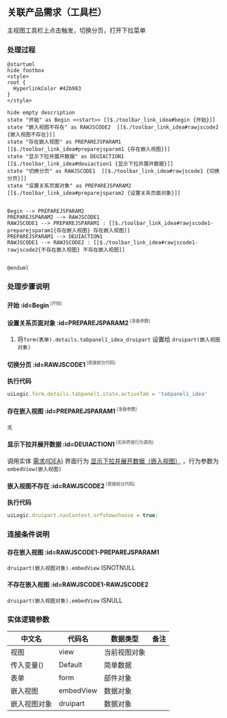 ## 关联产品需求（工具栏） <!-- {docsify-ignore-all} -->

   主视图工具栏上点击触发，切换分页，打开下拉菜单

### 处理过程

```plantuml
@startuml
hide footbox
<style>
root {
  HyperlinkColor #42b983
}
</style>

hide empty description
state "开始" as Begin <<start>> [[$./toolbar_link_idea#begin {开始}]]
state "嵌入视图不存在" as RAWJSCODE2  [[$./toolbar_link_idea#rawjscode2 {嵌入视图不存在}]]
state "存在嵌入视图" as PREPAREJSPARAM1  [[$./toolbar_link_idea#preparejsparam1 {存在嵌入视图}]]
state "显示下拉并展开数据" as DEUIACTION1  [[$./toolbar_link_idea#deuiaction1 {显示下拉并展开数据}]]
state "切换分页" as RAWJSCODE1  [[$./toolbar_link_idea#rawjscode1 {切换分页}]]
state "设置关系页面对象" as PREPAREJSPARAM2  [[$./toolbar_link_idea#preparejsparam2 {设置关系页面对象}]]


Begin --> PREPAREJSPARAM2
PREPAREJSPARAM2 --> RAWJSCODE1
RAWJSCODE1 --> PREPAREJSPARAM1 : [[$./toolbar_link_idea#rawjscode1-preparejsparam1{存在嵌入视图} 存在嵌入视图]]
PREPAREJSPARAM1 --> DEUIACTION1
RAWJSCODE1 --> RAWJSCODE2 : [[$./toolbar_link_idea#rawjscode1-rawjscode2{不存在嵌入视图} 不存在嵌入视图]]


@enduml
```


### 处理步骤说明

#### 开始 :id=Begin<sup class="footnote-symbol"> <font color=gray size=1>[开始]</font></sup>




#### 设置关系页面对象 :id=PREPAREJSPARAM2<sup class="footnote-symbol"> <font color=gray size=1>[准备参数]</font></sup>



1. 将`form(表单).details.tabpanel1_idea_druipart` 设置给  `druipart(嵌入视图对象)`

#### 切换分页 :id=RAWJSCODE1<sup class="footnote-symbol"> <font color=gray size=1>[直接前台代码]</font></sup>



<p class="panel-title"><b>执行代码</b></p>

```javascript
uiLogic.form.details.tabpanel1.state.activeTab = 'tabpanel1_idea'
```

#### 存在嵌入视图 :id=PREPAREJSPARAM1<sup class="footnote-symbol"> <font color=gray size=1>[准备参数]</font></sup>




    无

#### 显示下拉并展开数据 :id=DEUIACTION1<sup class="footnote-symbol"> <font color=gray size=1>[实体界面行为调用]</font></sup>



调用实体 [需求(IDEA)](module/ProdMgmt/idea.md) 界面行为 [显示下拉并展开数据（嵌入视图）](module/ProdMgmt/idea#界面行为) ，行为参数为`embedView(嵌入视图)`

#### 嵌入视图不存在 :id=RAWJSCODE2<sup class="footnote-symbol"> <font color=gray size=1>[直接前台代码]</font></sup>



<p class="panel-title"><b>执行代码</b></p>

```javascript
uiLogic.druipart.navContext.srfshowchoose = true;
```

### 连接条件说明
#### 存在嵌入视图 :id=RAWJSCODE1-PREPAREJSPARAM1

```druipart(嵌入视图对象).embedView``` ISNOTNULL
#### 不存在嵌入视图 :id=RAWJSCODE1-RAWJSCODE2

```druipart(嵌入视图对象).embedView``` ISNULL


### 实体逻辑参数

|    中文名   |    代码名    |  数据类型      |备注 |
| --------| --------| --------  | --------   |
|视图|view|当前视图对象||
|传入变量(<i class="fa fa-check"/></i>)|Default|简单数据||
|表单|form|部件对象||
|嵌入视图|embedView|数据对象||
|嵌入视图对象|druipart|数据对象||
